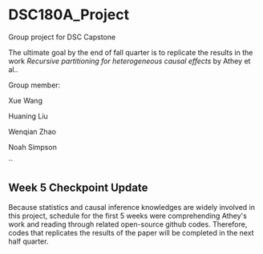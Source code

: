 # DSC180A_Project

Group project for DSC Capstone

The ultimate goal by the end of fall quarter is to replicate the results in the work *Recursive partitioning for heterogeneous causal effects* by Athey et al..

Group member:

  Xue Wang
  
  Huaning Liu
  
  Wenqian Zhao 
  
  Noah Simpson
 
``

## Week 5 Checkpoint Update
Because statistics and causal inference knowledges are widely involved in this project, schedule for the first 5 weeks were comprehending Athey's work and reading through related open-source github codes. Therefore, codes that replicates the results of the paper will be completed in the next half quarter.
